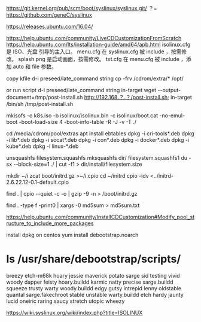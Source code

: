 https://git.kernel.org/pub/scm/boot/syslinux/syslinux.git/    ？=  https://github.com/geneC/syslinux

https://releases.ubuntu.com/16.04/

https://help.ubuntu.com/community/LiveCDCustomizationFromScratch
https://help.ubuntu.com/lts/installation-guide/amd64/apb.html
isolinux.cfg 是 ISO、光盘 引导的主入口。
menu.cfg 在 syslinux.cfg 被 include ，按需修改。
splash.png 是启动画面，按需修改。
txt.cfg 在 menu.cfg 被 include ，添加 auto 和 file 参数。

copy kfile 
d-i  preseed/late_command       string cp -frv /cdrom/extra/* /opt/

or run script
d-i preseed/late_command string in-target wget --output-document=/tmp/post-install.sh http://192.168.？.？/post-install.sh; in-target /bin/sh /tmp/post-install.sh

mkisofs  -o  k8s.iso   -b  isolinux/isolinux.bin  -c  isolinux/boot.cat  -no-emul-boot -boot-load-size 4 -boot-info-table -R -J -v -T ./

cd /media/cdrom/pool/extras
apt install ebtables
dpkg -i cri-tools*.deb
dpkg -i lib*.deb
dpkg -i socat*.deb
dpkg -i con*.deb
dpkg -i docker*.deb
dpkg -i kube*.deb
dpkg -i linux-*.deb


unsquashfs filesystem.squashfs
mksquashfs dir/ filesystem.squashfs1
du -sx --block-size=1 ./ | cut -f1 > dir/install/filesystem.size

mkdir ~/i
zcat boot/initrd.gz >~/i.cpio
cd ~/initrd
cpio -idv <../initrd-2.6.22.12-0.1-default.cpio

find . | cpio --quiet -c -o | gzip -9 -n > /boot/initrd.gz

find . -type f -print0 | xargs -0 md5sum > md5sum.txt

https://help.ubuntu.com/community/InstallCDCustomization#Modify_pool_structure_to_include_more_packages


install dpkg on centos
yum install debootstrap.noarch

# ls /usr/share/debootstrap/scripts/
breezy  etch-m68k  hoary         jessie  maverick   potato   sarge             sid      testing   vivid         woody
dapper  feisty     hoary.buildd  karmic  natty      precise  sarge.buildd      squeeze  trusty    warty         woody.buildd
edgy    gutsy      intrepid      lenny   oldstable  quantal  sarge.fakechroot  stable   unstable  warty.buildd
etch    hardy      jaunty        lucid   oneiric    raring   saucy             stretch  utopic    wheezy

https://wiki.syslinux.org/wiki/index.php?title=ISOLINUX
